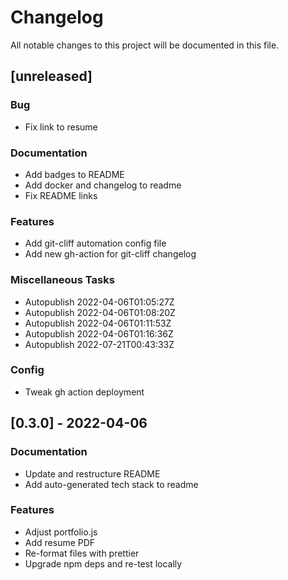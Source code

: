 # Changelog
All notable changes to this project will be documented in this file.

## [unreleased]

### Bug

- Fix link to resume

### Documentation

- Add badges to README
- Add docker and changelog to readme
- Fix README links

### Features

- Add git-cliff automation config file
- Add new gh-action for git-cliff changelog

### Miscellaneous Tasks

- Autopublish 2022-04-06T01:05:27Z
- Autopublish 2022-04-06T01:08:20Z
- Autopublish 2022-04-06T01:11:53Z
- Autopublish 2022-04-06T01:16:36Z
- Autopublish 2022-07-21T00:43:33Z

### Config

- Tweak gh action deployment

## [0.3.0] - 2022-04-06

### Documentation

- Update and restructure README
- Add auto-generated tech stack to readme

### Features

- Adjust portfolio.js
- Add resume PDF
- Re-format files with prettier
- Upgrade npm deps and re-test locally

<!-- generated by git-cliff -->
